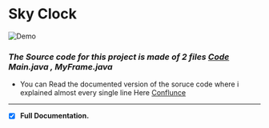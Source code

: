 # Sky Clock

![Demo](https://user-images.githubusercontent.com/83194640/137635769-03beea90-d661-48d0-a740-f51b163ccedc.gif)

### _The Source code for this project is made of 2 files [Code](https://github.com/kenpachi01011/Sky_Clock/tree/main/Sky_Clock/src "Click on the link to browse the code") Main.java , MyFrame.java_

* You can Read the documented version of the soruce code where i explained almost every single line Here [Conflunce](https://alilateef.atlassian.net/wiki/spaces/MYCODE/pages/196777/Sky+Clock "Sky Clock documented version")
---
* [x] __Full Documentation.__
 

